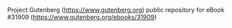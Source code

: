 Project Gutenberg (https://www.gutenberg.org) public repository for eBook #31909 (https://www.gutenberg.org/ebooks/31909)
